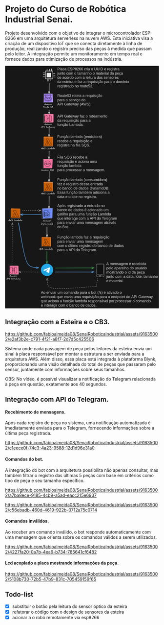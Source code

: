 # Projeto do Curso de Robótica Industrial Senai.

Projeto desenvolvido com o objetivo de integrar o microcontrolador ESP-8266 em uma arquitetura serverless na nuvem AWS. Esta iniciativa visa a criação de um dispositivo IoT que se conecta diretamente à linha de produção, realizando o registro preciso das peças à medida que passam pelo leitor. A integração permite um monitoramento em tempo real e fornece dados para otimização de processos na indústria.

![imagem_arquitetura](./arquitetura_serverless_aws.png "arquitetura serveless")

## Integração com a Esteira e o CB3.

https://github.com/fabioalmeida08/SenaiRoboticaIndustrial/assets/91635002/e2af3b2e-c791-4f21-a8f7-2d7d5c425506

Sistema onde cada passagem de peça pelos leitores da esteira envia um sinal à placa responsável por montar a estrutura a ser enviada para a arquitetura AWS. Além disso, essa placa está integrada à plataforma Blynk, proporcionando uma visão detalhada do total de peças que passaram pelo sensor, juntamente com informações sobre seus tamanhos.

OBS: No vídeo, é possível visualizar a notificação do Telegram relacionada à peça em questão, exatamente aos 40 segundos.

## Integração com API do Telegram.

#### Recebimento de mensagens.

Após cada registro de peça no sistema, uma notificação automatizada é imediatamente enviada para o Telegram, fornecendo informações sobre a última peça registrada.

https://github.com/fabioalmeida08/SenaiRoboticaIndustrial/assets/91635002/c1eece0f-74c3-4a23-9588-12d1d96e31a0

#### Comandos do bot.

A integração do bot com a arquitetura possibilita não apenas consultar, mas também filtrar o registro das últimas 5 peças com base em critérios como tipo de peça e seu tamanho específico.

https://github.com/fabioalmeida08/SenaiRoboticaIndustrial/assets/91635002/a7ba8ece-9185-4cb9-a5ad-eacc215e6937

https://github.com/fabioalmeida08/SenaiRoboticaIndustrial/assets/91635002/c56ebadb-460d-4619-922b-0712a75c0714

#### Comandos inválidos.

Ao receber um comando inválido, o bot responde automaticamente com uma mensagem que orienta sobre os comandos válidos a serem utilizados.

https://github.com/fabioalmeida08/SenaiRoboticaIndustrial/assets/91635002/4227fa20-0a7b-4ea6-b734-785641cf6482

#### Lcd acoplado a placa mostrando informações da peça.

https://github.com/fabioalmeida08/SenaiRoboticaIndustrial/assets/91635002/5108b730-72b5-47b9-831c-705459159f65

## Todo-list

- [x] substituir o botão pela leitura do sensor óptico da esteira
- [x] refatorar o código com o design de sensores da esteira
- [x] acionar a o robô remotamente via esp8266
